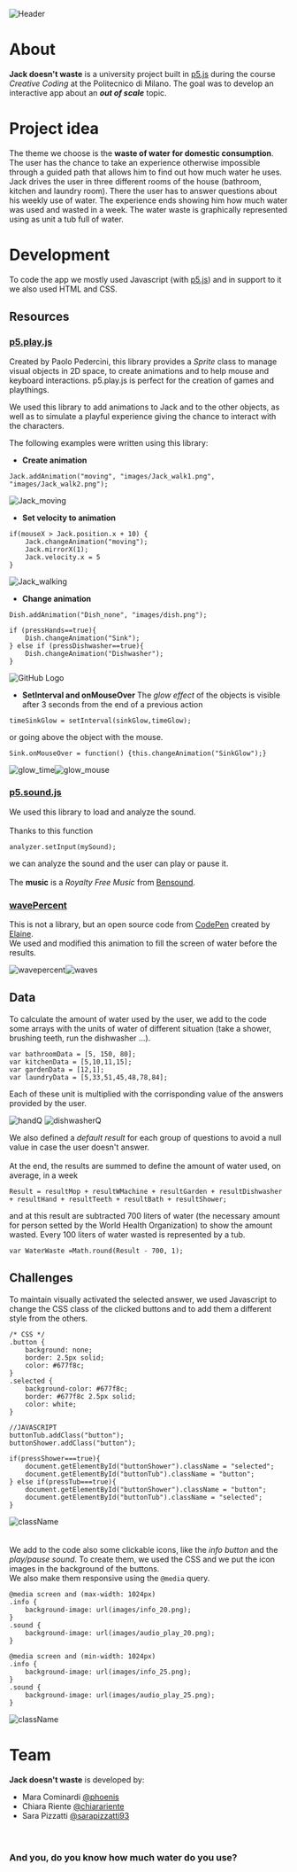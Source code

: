 ![Header](/README/header.gif)

# About

**Jack doesn't waste** is a university project built in [p5.js](https://p5js.org/) during the course *Creative Coding* at the Politecnico di Milano. The goal was to develop an interactive app about an ***out of scale*** topic. 

# Project idea

The theme we choose is the **waste of water for domestic consumption**. The user has the chance to take an experience otherwise impossible through a guided path that allows him to find out how much water he uses. <br>
Jack drives the user in three different rooms of the house (bathroom, kitchen and laundry room). There the user has to answer questions about his weekly use of water. The experience ends showing him how much water was used and wasted in a week. The water waste is graphically represented using as unit a tub full of water.  

# Development

To code the app we mostly used Javascript (with [p5.js](https://p5js.org/)) and in support to it we also used HTML and CSS.

## Resources

### [p5.play.js](http://p5play.molleindustria.org/)

Created by Paolo Pedercini, this library provides a *Sprite* class to manage visual objects in 2D space, to create animations and to help mouse and keyboard interactions. p5.play.js is perfect for the creation of games and playthings.

We used this library to add animations to Jack and to the other objects, as well as to simulate a playful experience giving the chance to interact with the characters.

The following examples were written using this library:

* **Create animation**
```
Jack.addAnimation("moving", "images/Jack_walk1.png", "images/Jack_walk2.png");
```
![Jack_moving](/README/Jack_moving.gif)

* **Set velocity to animation**
```
if(mouseX > Jack.position.x + 10) {
    Jack.changeAnimation("moving");
    Jack.mirrorX(1);
    Jack.velocity.x = 5
}
 ```
![Jack_walking](/README/Jack_walking.gif)

* **Change animation**
```
Dish.addAnimation("Dish_none", "images/dish.png");

if (pressHands==true){
    Dish.changeAnimation("Sink");
} else if (pressDishwasher==true){
    Dish.changeAnimation("Dishwasher");
}
```
![GitHub Logo](/README/changeanimation.gif)

* **SetInterval and onMouseOver** 
The *glow effect* of the objects is visible after 3 seconds from the end of a previous action 
```
timeSinkGlow = setInterval(sinkGlow,timeGlow);
```
   or going above the object with the mouse.
```
Sink.onMouseOver = function() {this.changeAnimation("SinkGlow");}
```
![glow_time](/README/glow_time.gif)![glow_mouse](/README/glow_mouse.gif)


### [p5.sound.js](https://p5js.org/reference/#/libraries/p5.sound)
We used this library to load and analyze the sound. <br><br>
Thanks to this function 
```
analyzer.setInput(mySound);
```
we can analyze the sound and the user can play or pause it.<br><br>
The **music** is a *Royalty Free Music* from [Bensound](http://www.bensound.com/royalty-free-music/track/cute).

### [wavePercent](http://codepen.io/ElaineXu/pen/jAzGAw)
This is not a library, but an open source code from [CodePen](http://codepen.io/) created by [Elaine](http://codepen.io/ElaineXu/). <br> We used and modified this animation to fill the screen of water before the results.

![wavepercent](/README/wavepercent.gif)![waves](/README/waves.gif)

## Data
To calculate the amount of water used by the user, we add to the code some arrays with the units of water of different situation (take a shower, brushing teeth, run the dishwasher ...).
```
var bathroomData = [5, 150, 80];
var kitchenData = [5,10,11,15];
var gardenData = [12,1];
var laundryData = [5,33,51,45,48,78,84];
```
Each of these unit is multiplied with the corrisponding value of the answers provided by the user.

![handQ](/README/pressHand.png)
![dishwasherQ](/README/pressDishwasher.png)

We also defined a *default result* for each group of questions to avoid a null value in case the user doesn't answer.
<br><br>
At the end, the results are summed to define the amount of water used, on average, in a week
```
Result = resultMop + resultWMachine + resultGarden + resultDishwasher + resultHand + resultTeeth + resultBath + resultShower;
```
and at this result are subtracted 700 liters of water (the necessary amount for person setted by the World Health Organization) to show the amount wasted. Every 100 liters of water wasted is represented by a tub.
```
var WaterWaste =Math.round(Result - 700, 1);
```

## Challenges
To maintain visually activated the selected answer, we used Javascript to change the CSS class of the clicked buttons and to add them a different style from the others.
```
/* CSS */
.button {
    background: none;
    border: 2.5px solid;
    color: #677f8c;
}
.selected {	
    background-color: #677f8c;
    border: #677f8c 2.5px solid;
    color: white;
}

//JAVASCRIPT
buttonTub.addClass("button");
buttonShower.addClass("button");

if(pressShower===true){
    document.getElementById("buttonShower").className = "selected"; 
    document.getElementById("buttonTub").className = "button";
} else if(pressTub===true){
    document.getElementById("buttonShower").className = "button";
    document.getElementById("buttonTub").className = "selected";
}
```
![className](/README/classname.gif)<br><br><br>
We add to the code also some clickable icons, like the *info button* and the *play/pause sound*. To create them, we used the CSS and we put the icon images in the background of the buttons. <br>
We also make them responsive using the `@media` query.
```
@media screen and (max-width: 1024px)
.info {
    background-image: url(images/info_20.png);
}
.sound {
    background-image: url(images/audio_play_20.png);
}

@media screen and (min-width: 1024px)
.info {
    background-image: url(images/info_25.png);
}
.sound {
    background-image: url(images/audio_play_25.png);
}
```
![className](/README/responsive.gif)

# Team
**Jack doesn't waste** is developed by:
* Mara Cominardi [@phoenis](https://github.com/phoenis) 
* Chiara Riente [@chiarariente](https://github.com/chiarariente) 
* Sara Pizzatti [@sarapizzatti93](https://github.com/sarapizzatti93) <br><br><br>

### And you, do you know how much water do you use? 
